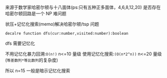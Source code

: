 来源于数学家哈密尔顿与十八面体(ps:只有五种正多面体，4,6,8,12,20)
是否存在哈密尔顿回路是一个 NP 难问题

状压+记忆化搜索(memo)解决哈密尔顿/tsp 问题

```TS
decalre function dfs(cur:number,visited:number):boolean
```

dfs 需要记忆化

不用记忆化暴力回溯:`O(n!)` n<=10 量级
使用记忆化搜索:`(O(n*2^n))` n<=20 量级 (`等差数列*等比数列`的复杂度)

所以 n=15 一般是暗示记忆化搜索
